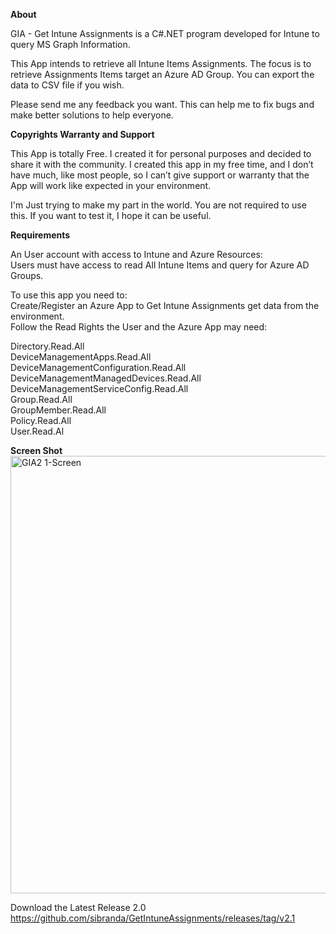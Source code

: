 <strong>**About**</strong>

GIA - Get Intune Assignments is a C#.NET program developed for Intune to query MS Graph Information.

This App intends to retrieve all Intune Items Assignments.
The focus is to retrieve Assignments Items target an Azure AD Group.
You can export the data to CSV file if you wish.

Please send me any feedback you want. This can help me to fix bugs and make better solutions to help everyone.

<strong>**Copyrights Warranty and Support**</strong>

This App is totally Free. I created it for personal purposes and decided to share it with the community.
I created this app in my free time, and I don’t have much, like most people, so I can’t give support or warranty that the App will work like expected in your environment.

I'm Just trying to make my part in the world.
You are not required to use this.
If you want to test it, I hope it can be useful.

<strong>**Requirements**</strong>

An User account with access to Intune and Azure Resources:\
Users must have access to read All Intune Items and query for Azure AD Groups.

To use this app you need to:\
Create/Register an Azure App to Get Intune Assignments get data from the environment.\
Follow the Read Rights the User and the Azure App may need:

Directory.Read.All\
DeviceManagementApps.Read.All\
DeviceManagementConfiguration.Read.All\
DeviceManagementManagedDevices.Read.All\
DeviceManagementServiceConfig.Read.All\
Group.Read.All\
GroupMember.Read.All\
Policy.Read.All\
User.Read.Al

<strong>**Screen Shot**</strong>
<img width="700" alt="GIA2 1-Screen" src="https://github.com/sibranda/GetIntuneAssignments/assets/62342144/5b4fe8d9-4073-4e00-ab9b-a7c7a00c9c21">

Download the Latest Release 2.0
https://github.com/sibranda/GetIntuneAssignments/releases/tag/v2.1


